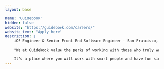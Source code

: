 ```yaml
---
layout: base

name: "Guidebook"
hidden: false
website: "https://guidebook.com/careers/"
website_text: "Apply here"
description: |
    iOS Engineer & Senior Front End Software Engineer - San Francisco, CA
    
    "We at Guidebook value the perks of working with those who truly want to make a difference. We celebrate people who are looking to challenge the status quo and challenge themselves to solve the problems of audience engagement using mobile tech.

    It's a place where you will work with smart people and have fun simultaneously. Regardless of your role or team here, we are all working towards the same goal. Without a doubt, everyone here is ready and willing to help. No one team would be successful without the collaboration of all our team members." Devin Ertel, Director, Security & IT 
---
```

